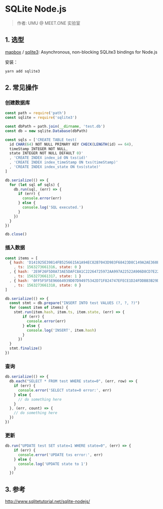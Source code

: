 # SQLite Node.js

> 作者: UMU @ MEET.ONE 实验室

## 1. 选型

[mapbox](https://github.com/mapbox) / [sqlite3](https://github.com/mapbox/node-sqlite3): Asynchronous, non-blocking SQLite3 bindings for Node.js

安装：

```bash
yarn add sqlite3
```

## 2. 常见操作

### 创建数据库

```js
const path = require('path')
const sqlite = require('sqlite3')

const dbPath = path.join(__dirname, 'test.db')
const db = new sqlite.Database(dbPath)

const sqls = ['CREATE TABLE test(
  id CHAR(64) NOT NULL PRIMARY KEY CHECK(LENGTH(id) == 64),
  timeStamp INTEGER NOT NULL,
  state INTEGER NOT NULL DEFAULT 0)'
  , 'CREATE INDEX index_id ON txs(id)'
  , 'CREATE INDEX index_timeStamp ON txs(timeStamp)'
  , 'CREATE INDEX index_state ON txs(state)'
]

db.serialize(() => {
  for (let sql of sqls) {
    db.run(sql, (err) => {
      if (err) {
        console.error(err)
      } else {
        console.log('SQL executed.')
      }
    })
  }
})

db.close()
```

### 插入数据

```js
const items = [
  { hash: 'D141925E39814FB5256615A1A94EC82B7043D983F68423D8C149A2AE360B623C'
    , ts: 1563273661316, state: 0 }
  , { hash: '2E9F26F5D0A73AE5DAFC8A1C22264725972AA997A22522A906D8CD7E225096ED'
    , ts: 1563273661317, state: 1 }
  , { hash: '0FF5F5F5E96664939D07D94975342D71F824747EFECE1D24FDDBB3B29DD91DCB'
    , ts: 1563273661318, state: 0 }
]

db.serialize(() => {
  const stmt = db.prepare("INSERT INTO test VALUES (?, ?, ?)")
  for (const item of items) {
    stmt.run(item.hash, item.ts, item.state, (err) => {
        if (err) {
          console.error(err)
        } else {
          console.log('INSERT', item.hash)
        }
      })
  }
  stmt.finalize()
})
```

### 查询

```js
db.serialize(() => {
  db.each("SELECT * FROM test WHERE state=0", (err, row) => {
    if (err) {
      console.error('SELECT state=0 error:', err)
    } else {
      // do something here
    }
  }, (err, count) => {
    // do something here
  })
})
```

### 更新

```js
db.run("UPDATE test SET state=1 WHERE state=0", (err) => {
    if (err) {
      console.error('UPDATE txs error:', err)
    } else {
      console.log('UPDATE state to 1')
    }
  })
```

## 3. 参考

<http://www.sqlitetutorial.net/sqlite-nodejs/>

